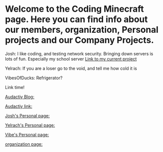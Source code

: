 # Welcome to the Coding Minecraft page. Here you can find info about our members, organization, Personal projects and our Company Projects.


Josh: I like coding, and testing network security. Bringing down servers is lots of fun. Especially my school server
[Link to my current project](https://github.com/coding-minecraft/pythonexploits)

Yelrach: If you are a loser go to the void, and tell me how cold it is

VibesOfDucks: Refrigerator?


Link time!


[Audactiy Blog:](https://cdjen9.wixsite.com/audacity-announcemen)

[Audactiy link:](https://discord.gg/womenareoverrated)

[Josh's Personal page:](https://github.com/JoshyJoshyJoshy)

[Yelrach's Personal page:](https://github.com/Yelrach-Oracle)

[Vibe's Personal page:](https://github.com/vibesofducks)

[organization page:](https://github.com/coding-minecraft)
